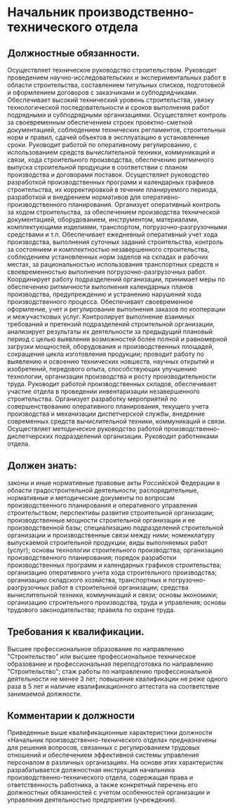 # Начальник производственно-технического отдела

## Должностные обязанности.
Осуществляет техническое руководство
строительством. Руководит проведением научно-исследовательских и
экспериментальных работ в области строительства, составлением титульных
списков, подготовкой и оформлением договоров с заказчиками и субподрядчиками.
Обеспечивает высокий технический уровень строительства, увязку технологической
последовательности и сроков выполнения работ подрядными и субподрядными
организациями. Осуществляет контроль за своевременным обеспечением строек
проектно-сметной документацией, соблюдением технических регламентов,
строительных норм и правил, сдачей объектов в эксплуатацию в установленные
сроки. Руководит работой по оперативному регулированию, с использованием
средств вычислительной техники, коммуникаций и связи, хода строительного
производства, обеспечению ритмичного выпуска строительной продукции в
соответствии с планом производства и договорами поставок. Осуществляет
руководство разработкой производственных программ и календарных графиков
строительства, их корректировкой в течение планируемого периода, разработкой и
внедрением нормативов для оперативно-производственного планирования.
Организует оперативный контроль за ходом строительства, за обеспечением
производства технической документацией, оборудованием, инструментом,
материалами, комплектующими изделиями, транспортом, погрузочно-разгрузочными
средствами и т.п. Обеспечивает ежедневный оперативный учет хода производства,
выполнения суточных заданий строительства, контроль за состоянием и
комплектностью незавершенного строительства, соблюдением установленных норм
заделов на складах и рабочих местах, за рациональностью использования
транспортных средств и своевременностью выполнения погрузочно-разгрузочных
работ. Координирует работу подразделений организации, принимает меры по
обеспечению ритмичности выполнения календарных планов производства,
предупреждению и устранению нарушений хода производственного процесса.
Обеспечивает своевременное оформление, учет и регулирование выполнения заказов
по кооперации и межучастковых услуг. Контролирует выполнение взаимных
требований и претензий подразделений строительной организации, анализирует
результаты их деятельности за предыдущий плановый период с целью выявления
возможностей более полной и равномерной загрузки мощностей, оборудования и
производственных площадей, сокращения цикла изготовления продукции; проводит
работу по выявлению и освоению технических новшеств, научных открытий и
изобретений, передового опыта, способствующих улучшению технологии,
организации производства и росту производительности труда. Руководит работой
производственных складов, обеспечивает участие отдела в проведении
инвентаризации незавершенного строительства. Организует разработку мероприятий
по совершенствованию оперативного планирования, текущего учета производства и
механизации диспетчерской службы, внедрение современных средств вычислительной
техники, коммуникаций и связи. Осуществляет методическое руководство работой
производственно-диспетчерских подразделений организации. Руководит работниками
отдела.

## Должен знать:
законы и иные нормативные правовые акты Российской Федерации
в области градостроительной деятельности; распорядительные, нормативные и
методические документы по вопросам производственного планирования и
оперативного управления строительством; перспективы развития строительной
организации; производственные мощности строительной организации и ее
производственной базы; специализацию подразделений строительной организации и
производственные связи между ними; номенклатуру выпускаемой строительной
продукции, виды выполняемых работ (услуг); основы технологии строительного
производства; организацию производственного планирования; порядок разработки
производственных программ и календарных графиков строительства; организацию
оперативного учета хода строительного производства; организацию складского
хозяйства, транспортных и погрузочно-разгрузочных работ в строительной
организации; средства вычислительной техники, коммуникаций и связи; основы
экономики; организацию строительного производства, труда и управления; основы
трудового законодательства; правила по охране труда.

## Требования к квалификации.
Высшее профессиональное образование по
направлению "Строительство" или высшее профессиональное техническое
образование и профессиональная переподготовка по направлению "Строительство";
стаж работы по направлению профессиональной деятельности не менее 3 лет;
повышение квалификации не реже одного раза в 5 лет и наличие квалификационного
аттестата на соответствие занимаемой должности.

## Комментарии к должности

Приведенные выше квалификационные характеристики должности «Начальник
производственно-технического отдела» предназначены для решения вопросов,
связанных с регулированием трудовых отношений и обеспечением эффективной
системы управления персоналом в различных организациях. На основе этих
характеристик разрабатывается должностная инструкция начальника
производственно-технического отдела, содержащая права и ответственность
работника, а также конкретный перечень его должностных обязанностей с учетом
особенностей организации и управления деятельностью предприятия (учреждения).

